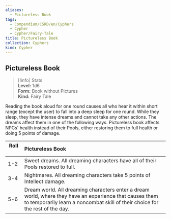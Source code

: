 ```yaml
---
aliases:
  - Pictureless Book
tags:
  - Compendium/CSRD/en/Cyphers
  - Cypher
  - Cypher/Fairy-Tale
title: Pictureless Book
collection: Cyphers
kind: Cypher
---
```

## Pictureless Book  
>[!info] Stats  
> **Level:** 1d6  
> **Form:** Book without Pictures  
> **Kind:** Fairy Tale
  
Reading the book aloud for one round causes all who hear it within short range (except the user) to fall into a deep sleep for one round. While they sleep, they have intense dreams and cannot take any other actions. The dreams affect them in one of the following ways. Pictureless book affects NPCs' health instead of their Pools, either restoring them to full health or doing 5 points of damage.  

|  Roll &nbsp; &nbsp; &nbsp; | Pictureless Book  |  
| ------------- | :----------- |  
| 1-2 | Sweet dreams. All dreaming characters have all of their Pools restored to full. |  
| 3-4 | Nightmares. All dreaming characters take 5 points of Intellect damage. |  
| 5-6 | Dream world. All dreaming characters enter a dream world, where they have an experience that causes them to temporarily learn a noncombat skill of their choice for the rest of the day. |